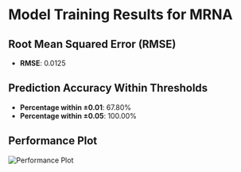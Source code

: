 # Model Training Results for MRNA

## Root Mean Squared Error (RMSE)
- **RMSE**: 0.0125

## Prediction Accuracy Within Thresholds
- **Percentage within ±0.01**: 67.80%
- **Percentage within ±0.05**: 100.00%

## Performance Plot
![Performance Plot](../imgs/MRNA.png)
